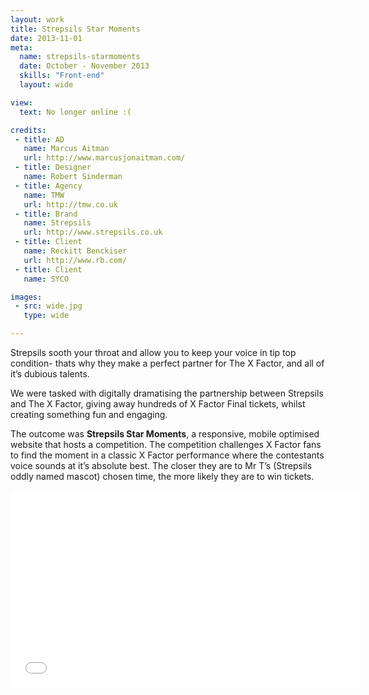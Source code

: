 ```yaml
---
layout: work
title: Strepsils Star Moments
date: 2013-11-01
meta:
  name: strepsils-starmoments
  date: October - November 2013
  skills: "Front-end"
  layout: wide

view:
  text: No longer online :(

credits:
 - title: AD
   name: Marcus Aitman
   url: http://www.marcusjonaitman.com/
 - title: Designer
   name: Robert Sinderman
 - title: Agency
   name: TMW
   url: http://tmw.co.uk
 - title: Brand
   name: Strepsils
   url: http://www.strepsils.co.uk
 - title: Client
   name: Reckitt Benckiser
   url: http://www.rb.com/
 - title: Client
   name: SYCO

images:
 - src: wide.jpg
   type: wide

---
```

Strepsils sooth your throat and allow you to keep your voice in tip top condition- thats why they make a perfect partner for The X Factor, and all of it’s dubious talents.

We were tasked with digitally dramatising the partnership between Strepsils and The X Factor, giving away hundreds of X Factor Final tickets, whilst creating something fun and engaging.

The outcome was **Strepsils Star Moments**, a responsive, mobile optimised website that hosts a competition. The competition challenges X Factor fans to find the moment in a classic X Factor performance where the contestants voice sounds at it’s absolute best. The closer they are to Mr T’s (Strepsils oddly named mascot) chosen time, the more likely they are to win tickets.

<div class="fluidVideo">
	<iframe width="560" height="315" src="//www.youtube-nocookie.com/embed/sbf_iq-aYgM" frameborder="0" allowfullscreen></iframe>
</div>
